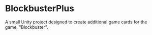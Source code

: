 # BlockbusterPlus
A small Unity project designed to create additional game cards for the game, "Blockbuster".
